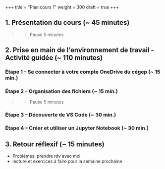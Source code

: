 +++
title = "Plan cours 1"
weight = 300
draft = true
+++

## 1. Présentation du cours (~ 45 minutes)

>> Pause 5 minutes

## 2. Prise en main de l'environnement de travail - Activité guidée (~ 110 minutes)

### **Étape 1** – Se connecter à votre compte OneDrive du cégep (~ 15 min.)

### **Étape 2** – Organisation des fichiers (~ 15 min.)

>> Pause 5 minutes

### **Étape 3** – Découverte de VS Code (~ 30 min.)

### **Étape 4** – Créer et utiliser un Jupyter Notebook (~ 30 min.)

## 3. Retour réflexif (~ 15 minutes)
 - Problèmes: prendre rdv avec moi
 - lecture et exercices à faire pour la semaine prochaine